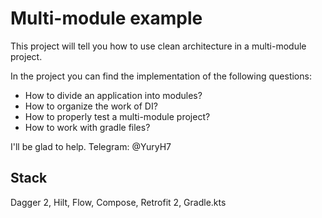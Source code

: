 # Multi-module example

This project will tell you how to use clean architecture in a multi-module project.

In the project you can find the implementation of the following questions: 
- How to divide an application into modules? 
- How to organize the work of DI? 
- How to properly test a multi-module project? 
- How to work with gradle files?

I'll be glad to help. Telegram: @YuryH7

## Stack

Dagger 2, Hilt, Flow, Compose, Retrofit 2, Gradle.kts
